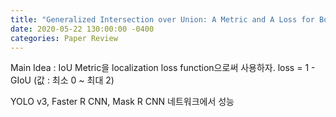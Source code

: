 ```yaml
---
title: "Generalized Intersection over Union: A Metric and A Loss for Bounding Box Regression"
date: 2020-05-22 130:00:00 -0400
categories: Paper Review
---
```


Main Idea : IoU Metric을 localization loss function으로써 사용하자.
loss = 1 - GIoU (값 : 최소 0 ~ 최대 2)

YOLO v3, Faster R CNN, Mask R CNN 네트워크에서 성능 
